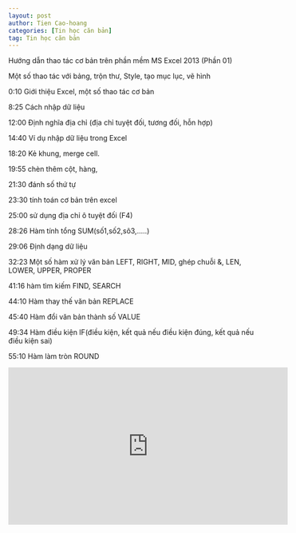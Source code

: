 ```yaml
---
layout: post
author: Tien Cao-hoang
categories: [Tin học căn bản]
tag: Tin học căn bản
---
```

Hướng dẫn thao tác cơ bản trên phần mềm MS Excel 2013 (Phần 01)

Một số thao tác với bảng, trộn thư, Style, tạo mục lục, vẽ hình

0:10 Giới thiệu Excel, một số thao tác cơ bản

8:25 Cách nhập dữ liệu

12:00 Định nghĩa địa chỉ (địa chỉ tuyệt đối, tương đối, hỗn hợp)

14:40 Ví dụ nhập dữ liệu trong Excel

18:20 Kẻ khung, merge cell.

19:55 chèn thêm cột, hàng, 

21:30 đánh số thứ tự

23:30 tính toán cơ bản trên excel

25:00 sử dụng địa chỉ ô tuyệt đối (F4)

28:26 Hàm tính tổng SUM(số1,số2,sô3,.....)

29:06 Định dạng dữ liệu

32:23 Một số hàm xử lý văn bản LEFT, RIGHT, MID, ghép chuỗi &, LEN, LOWER, UPPER, PROPER

41:16 hàm tìm kiếm FIND, SEARCH

44:10 Hàm thay thế văn bản REPLACE

45:40 Hàm đổi văn bản thành số VALUE

49:34 Hàm điều kiện IF(điều kiện, kết quả nếu điều kiện đúng, kết quả nếu điều kiện sai)

55:10 Hàm làm tròn ROUND

<iframe width="560" height="315" src="https://www.youtube.com/embed/R34lVmJtFUc" frameborder="0" allow="accelerometer; autoplay; encrypted-media; gyroscope; picture-in-picture" allowfullscreen></iframe>